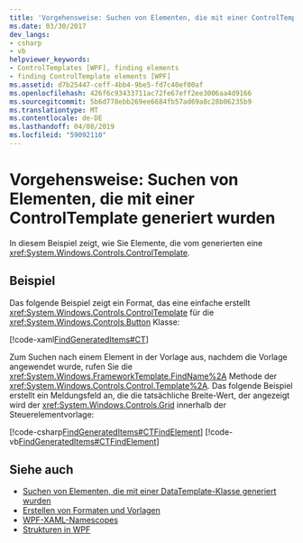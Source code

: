 ```yaml
---
title: 'Vorgehensweise: Suchen von Elementen, die mit einer ControlTemplate generiert wurden'
ms.date: 03/30/2017
dev_langs:
- csharp
- vb
helpviewer_keywords:
- ControlTemplates [WPF], finding elements
- finding ControlTemplate elements [WPF]
ms.assetid: d7b25447-ceff-4bb4-9be5-fd7c40ef00af
ms.openlocfilehash: 426f6c93433711ac72fe67eff2ee3006aa4d9166
ms.sourcegitcommit: 5b6d778ebb269ee6684fb57ad69a8c28b06235b9
ms.translationtype: MT
ms.contentlocale: de-DE
ms.lasthandoff: 04/08/2019
ms.locfileid: "59092110"
---
```

# <a name="how-to-find-controltemplate-generated-elements"></a>Vorgehensweise: Suchen von Elementen, die mit einer ControlTemplate generiert wurden
In diesem Beispiel zeigt, wie Sie Elemente, die vom generierten eine <xref:System.Windows.Controls.ControlTemplate>.  
  
## <a name="example"></a>Beispiel  
 Das folgende Beispiel zeigt ein Format, das eine einfache erstellt <xref:System.Windows.Controls.ControlTemplate> für die <xref:System.Windows.Controls.Button> Klasse:  
  
 [!code-xaml[FindGeneratedItems#CT](~/samples/snippets/csharp/VS_Snippets_Wpf/FindGeneratedItems/CSharp/Window1.xaml#ct)]  
  
 Zum Suchen nach einem Element in der Vorlage aus, nachdem die Vorlage angewendet wurde, rufen Sie die <xref:System.Windows.FrameworkTemplate.FindName%2A> Methode der <xref:System.Windows.Controls.Control.Template%2A>. Das folgende Beispiel erstellt ein Meldungsfeld an, die die tatsächliche Breite-Wert, der angezeigt wird der <xref:System.Windows.Controls.Grid> innerhalb der Steuerelementvorlage:  
  
 [!code-csharp[FindGeneratedItems#CTFindElement](~/samples/snippets/csharp/VS_Snippets_Wpf/FindGeneratedItems/CSharp/Window1.xaml.cs#ctfindelement)]
 [!code-vb[FindGeneratedItems#CTFindElement](~/samples/snippets/visualbasic/VS_Snippets_Wpf/FindGeneratedItems/VisualBasic/Window1.xaml.vb#ctfindelement)]  
  
## <a name="see-also"></a>Siehe auch

- [Suchen von Elementen, die mit einer DataTemplate-Klasse generiert wurden](../data/how-to-find-datatemplate-generated-elements.md)
- [Erstellen von Formaten und Vorlagen](styling-and-templating.md)
- [WPF-XAML-Namescopes](../advanced/wpf-xaml-namescopes.md)
- [Strukturen in WPF](../advanced/trees-in-wpf.md)
